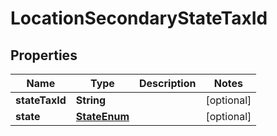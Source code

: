 
# LocationSecondaryStateTaxId

## Properties
Name | Type | Description | Notes
------------ | ------------- | ------------- | -------------
**stateTaxId** | **String** |  |  [optional]
**state** | [**StateEnum**](StateEnum.md) |  |  [optional]



